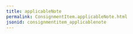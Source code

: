 ```yaml
---
title: applicableNote
permalink: ConsignmentItem.applicableNote.html
jsonid: consignmentitem_applicablenote
---
```

